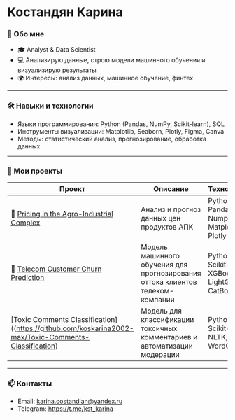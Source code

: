 # Костандян Карина

### 🚀 Обо мне
- 🎓 Analyst & Data Scientist  
- 💻 Анализирую данные, строю модели машинного обучения и визуализирую результаты  
- 🌍 Интересы: анализ данных, машинное обучение, финтех

---

### 🛠 Навыки и технологии
- Языки программирования: Python (Pandas, NumPy, Scikit-learn), SQL  
- Инструменты визуализации: Matplotlib, Seaborn, Plotly, Figma, Canva 
- Методы: статистический анализ, прогнозирование, обработка данных  

---

### 📂 Мои проекты

| Проект | Описание | Технологии |
|--------|----------|-------------|
| 🔗 [Pricing in the Agro-Industrial Complex](https://github.com/koskarina2002-max/Forecast-of-price-dynamics-of-the-agro-industrial-complex.git) | Анализ и прогноз данных цен продуктов АПК| Python, Pandas, Numpy, Matplotlib, Plotly |
| 🔗 [Telecom Customer Churn Prediction](https://github.com/koskarina2002-max/Telecommunications) | Модель машинного обучения для прогнозирования оттока клиентов телеком-компании | Python, Scikit-learn, XGBoost, LightGBM, CatBoost |
| [Toxic Comments Classification]((https://github.com/koskarina2002-max/Toxic-Comments-Classification) | Mодель для классификации токсичных комментариев и автоматизации модерации | Python, Scikit-learn, NLTK, WordCloud |

---

### 📫 Контакты
- Email: karina.costandian@yandex.ru  
- Telegram: https://t.me/kst_karina
